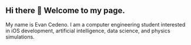 ## Hi there 👋 Welcome to my page.

My name is Evan Cedeno. I am a computer engineering student interested in iOS development, artificial intelligence, data science, and physics simulations. 
